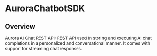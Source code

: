 # AuroraChatbotSDK

## Overview

Aurora AI Chat REST API: REST API used in storing and executing AI chat completions in a personalized and conversational manner. It comes with support for streaming chat responses.
